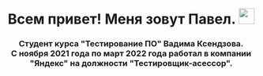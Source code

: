 <h1 align="center">Всем привет! Меня зовут Павел.
<img src="https://github.com/blackcater/blackcater/raw/main/images/Hi.gif" height="32"/></h1>
<h3 align="center">Студент курса "Тестирование ПО" Вадима Ксендзова.<br>С ноября 2021 года по март 2022 года работал в компании "Яндекс" на должности "Тестировщик-асессор".</h3>
